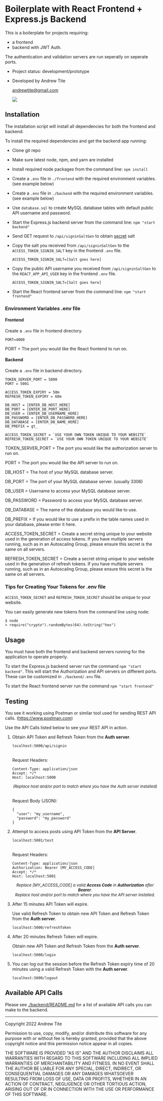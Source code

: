 # Boilerplate with React Frontend + Express.js Backend

This is a boilerplate for projects requiring:

* a frontend
* backend with JWT Auth.

The authentication and validation servers are run seperatly on seperate ports.

* Project status: development/prototype
* Developed by Andrew Tite

  andrewtite@gmail.com

  [<img src="https://img.shields.io/badge/gmail-%23DD0031.svg?&style=for-the-badge&logo=gmail&logoColor=white"/>](mailto:andrewtite@gmail.com)

## Installation

The installation script will install all dependencies for both the frontend and backend.

To install the required dependencies and get the backend app running:

* Clone git repo
* Make sure latest node, npm, and yarn are installed
* Install required node packages from the command line: `npm install`
* Create a `.env` file in `./frontend` with the required environment variables. (see example below)
* Create a `.env` file in `./backend` with the required environment variables. (see example below)
* Use `database.sql` to create MySQL database tables with default public API username and password.
* Start the Express.js backend server from the command line: `npm "start backend"`
* Send GET request to `/api/signinSaltGen` to obtain <u>secret</u> salt
* Copy the salt you received from `/api/signinSaltGen` to the `ACCESS_TOKEN_SIGNIN_SALT` key 
  in the frontend `.env` file.

   `ACCESS_TOKEN_SIGNIN_SALT=[Salt goes here]`

* Copy the public API username you received from `/api/signinSaltGen` to the `REACT_APP_API_USER` key 
  in the frontend `.env` file.

  `ACCESS_TOKEN_SIGNIN_SALT=[Salt goes here]`

* Start the React frontend server from the command line: `npm "start frontend"`

### Environment Variables .env file

#### Frontend

Create a `.env` file in frontend directory.

    PORT=4000

PORT = The port you would like the React frontend to run on.

#### Backend

Create a `.env` file in backend directory.

   ```
   TOKEN_SERVER_PORT = 5000
   PORT = 5001

   ACCESS_TOKEN_EXPIRY = 50m
   REFRESH_TOKEN_EXPIRY = 60m
   
   DB_HOST = [ENTER_DB_HOST_HERE]
   DB_PORT = [ENTER_DB_PORT_HERE]
   DB_USER = [ENTER_DB_USERNAME_HERE]
   DB_PASSWORD = [ENTER_DB_PASSWORD_HERE]
   DB_DATABASE = [ENTER_DB_NAME_HERE]
   DB_PREFIX = gt_
   
   ACCESS_TOKEN_SECRET = `USE YOUR OWN TOKEN UNIQUE TO YOUR WEBSITE`
   REFRESH_TOKEN_SECRET = `USE YOUR OWN TOKEN UNIQUE TO YOUR WEBSITE`
   ```

TOKEN_SERVER_PORT = The port you would like the authorization server to run on.

PORT = The port you would like the API server to run on.

DB_HOST = The host of your MySQL database server. 

DB_PORT = The port of your MySQL database server. (usually 3306)

DB_USER = Username to access your MySQL database server.

DB_PASSWORD = Password to access your MySQL database server.

DB_DATABASE = The name of the database you would like to use.

DB_PREFIX = If you would like to use a prefix in the table names used in your database, please enter it here.

ACCESS_TOKEN_SECRET = Create a secret string unique to your website used in the generation of access tokens. If you have
multiple servers running, such as in an Autoscaling Group, please ensure this secret is the same on all servers.

REFRESH_TOKEN_SECRET = Create a secret string unique to your website used in the generation of refresh tokens. If you
have multiple servers running, such as in an Autoscaling Group, please ensure this secret is the same on all servers.

### Tips for Creating Your Tokens for .env file

`ACCESS_TOKEN_SECRET` and `REFRESH_TOKEN_SECRET` should be unique to your website.

You can easily generate new tokens from the command line using node:

``` 
$ node
> require("crypto").randomBytes(64).toString("hex")
```

## Usage

You must have both the frontend and backend servers running for the application to operate properly.

To start the Express.js backend server run the command `npm "start backend"`. This will start the Authorization and API
servers on different ports. These can be customized in `./backend/.env` file.

To start the React frontend server run the command `npm "start frontend"`

## Testing

You see it working using Postman or similar tool used for sending REST API calls. (https://www.postman.com)

Use the API Calls listed below to see your REST API in action.

1. Obtain API Token and Refresh Token from the <b>Auth server</b>.

   `localhost:5000/api/signin`

    <br>
    Request Headers:

    ```
    Content-Type: application/json
    Accept: */*
    Host: localhost:5000
   ```
   <div style="text-align: center; font-size: 13px; font-style: italic;">
   (Replace host and/or port to match where you have the Auth server installed)
   </div>

   <br>

   Request Body (JSON):

    ```
    {
      "user": "my_username",
      "password": "my_password"
    }
   ```

2. Attempt to access posts using API Token from the <b>API Server</b>.

   `localhost:5001/test`

    <br>
    Request Headers:

    ```
    Content-Type: application/json
    Authorization: Bearer [MY_ACCESS_CODE]
    Accept: */*
    Host: localhost:5001
   ```
   <div style="text-align: center; font-size: 13px; font-style: italic;">
   Replace <i>[MY_ACCESS_CODE]</i> a valid <b>Access Code</b> in <b>Authorization</b> after <b>Bearer</b>.<br>
   Replace host and/or port to match where you have the 
   API server installed.
   </div>

5. After 15 minutes API Token will expire.

   Use valid Refresh Token to obtain new API Token and Refresh Token from the <b>Auth server</b>.

   `localhost:5000/refreshToken`

6. After 20 minutes Refresh Token will expire.

   Obtain new API Token and Refresh Token from the <b>Auth server</b>.

   `localhost:5000/login`


5. You can log out the session before the Refresh Token expiry time of 20 minutes using a valid Refresh Token with
   the <b>Auth server</b>.

   `localhost:5000/logout`

## Available API Calls

Please see [./backend/README.md](./backend/README.md) for a list of available API calls you can make to the backend.

<hr>

Copyright 2022 Andrew Tite

Permission to use, copy, modify, and/or distribute this software for any purpose with or without fee is hereby granted,
provided that the above copyright notice and this permission notice appear in all copies.

THE SOFTWARE IS PROVIDED "AS IS" AND THE AUTHOR DISCLAIMS ALL WARRANTIES WITH REGARD TO THIS SOFTWARE INCLUDING ALL
IMPLIED WARRANTIES OF MERCHANTABILITY AND FITNESS. IN NO EVENT SHALL THE AUTHOR BE LIABLE FOR ANY SPECIAL, DIRECT,
INDIRECT, OR CONSEQUENTIAL DAMAGES OR ANY DAMAGES WHATSOEVER RESULTING FROM LOSS OF USE, DATA OR PROFITS, WHETHER IN AN
ACTION OF CONTRACT, NEGLIGENCE OR OTHER TORTIOUS ACTION, ARISING OUT OF OR IN CONNECTION WITH THE USE OR PERFORMANCE OF
THIS SOFTWARE.
